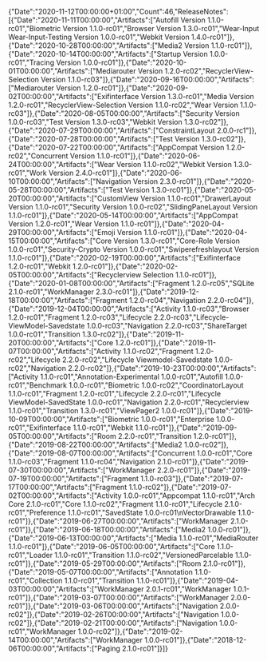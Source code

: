 {"Date":"2020-11-12T00:00:00+01:00","Count":46,"ReleaseNotes":[{"Date":"2020-11-11T00:00:00","Artifacts":["Autofill Version 1.1.0-rc01","Biometric Version 1.1.0-rc01","Browser Version 1.3.0-rc01","Wear-Input Wear-Input-Testing Version 1.0.0-rc01","Webkit Version 1.4.0-rc01"]},{"Date":"2020-10-28T00:00:00","Artifacts":["Media2 Version 1.1.0-rc01"]},{"Date":"2020-10-14T00:00:00","Artifacts":["Startup Version 1.0.0-rc01","Tracing Version 1.0.0-rc01"]},{"Date":"2020-10-01T00:00:00","Artifacts":["Mediarouter Version 1.2.0-rc02","RecyclerView-Selection Version 1.1.0-rc03"]},{"Date":"2020-09-16T00:00:00","Artifacts":["Mediarouter Version 1.2.0-rc01"]},{"Date":"2020-09-02T00:00:00","Artifacts":["Exifinterface Version 1.3.0-rc01","Media Version 1.2.0-rc01","RecyclerView-Selection Version 1.1.0-rc02","Wear Version 1.1.0-rc03"]},{"Date":"2020-08-05T00:00:00","Artifacts":["Security Version 1.0.0-rc03","Test Version 1.3.0-rc03","Webkit Version 1.3.0-rc02"]},{"Date":"2020-07-29T00:00:00","Artifacts":["ConstraintLayout 2.0.0-rc1"]},{"Date":"2020-07-28T00:00:00","Artifacts":["Test Version 1.3.0-rc02"]},{"Date":"2020-07-22T00:00:00","Artifacts":["AppCompat Version 1.2.0-rc02","Concurrent Version 1.1.0-rc01"]},{"Date":"2020-06-24T00:00:00","Artifacts":["Wear Version 1.1.0-rc02","Webkit Version 1.3.0-rc01","Work Version 2.4.0-rc01"]},{"Date":"2020-06-10T00:00:00","Artifacts":["Navigation Version 2.3.0-rc01"]},{"Date":"2020-05-28T00:00:00","Artifacts":["Test Version 1.3.0-rc01"]},{"Date":"2020-05-20T00:00:00","Artifacts":["CustomView Version 1.1.0-rc01","DrawerLayout Version 1.1.0-rc01","Security Version 1.0.0-rc02","SlidingPaneLayout Version 1.1.0-rc01"]},{"Date":"2020-05-14T00:00:00","Artifacts":["AppCompat Version 1.2.0-rc01","Wear Version 1.1.0-rc01"]},{"Date":"2020-04-29T00:00:00","Artifacts":["Emoji Version 1.1.0-rc01"]},{"Date":"2020-04-15T00:00:00","Artifacts":["Core Version 1.3.0-rc01","Core-Role  Version 1.0.0-rc01","Security-Crypto Version 1.0.0-rc01","Swiperefreshlayout Version 1.1.0-rc01"]},{"Date":"2020-02-19T00:00:00","Artifacts":["Exifinterface 1.2.0-rc01","Webkit 1.2.0-rc01"]},{"Date":"2020-02-05T00:00:00","Artifacts":["Recyclerview Selection 1.1.0-rc01"]},{"Date":"2020-01-08T00:00:00","Artifacts":["Fragment 1.2.0-rc05","SQLite 2.1.0-rc01","WorkManager 2.3.0-rc01"]},{"Date":"2019-12-18T00:00:00","Artifacts":["Fragment 1.2.0-rc04","Navigation 2.2.0-rc04"]},{"Date":"2019-12-04T00:00:00","Artifacts":["Activity 1.1.0-rc03","Browser 1.2.0-rc01","Fragment 1.2.0-rc03","Lifecycle 2.2.0-rc03","Lifecycle-ViewModel-Savedstate 1.0.0-rc03","Navigation 2.2.0-rc03","ShareTarget 1.0.0-rc01","Transition 1.3.0-rc02"]},{"Date":"2019-11-20T00:00:00","Artifacts":["Core 1.2.0-rc01"]},{"Date":"2019-11-07T00:00:00","Artifacts":["Activity 1.1.0-rc02","Fragment 1.2.0-rc02","Lifecycle 2.2.0-rc02","Lifecycle Viewmodel-Savedstate 1.0.0-rc02","Navigation 2.2.0-rc02"]},{"Date":"2019-10-23T00:00:00","Artifacts":["Activity 1.1.0-rc01","Annotation-Experimental 1.0.0-rc01","Autofill 1.0.0-rc01","Benchmark 1.0.0-rc01","Biometric 1.0.0-rc02","CoordinatorLayout 1.1.0-rc01","Fragment 1.2.0-rc01","Lifecycle 2.2.0-rc01","Lifecycle ViewModel-SavedState 1.0.0-rc01","Navigation 2.2.0-rc01","Recyclerview 1.1.0-rc01","Transition 1.3.0-rc01","ViewPager2 1.0.0-rc01"]},{"Date":"2019-10-09T00:00:00","Artifacts":["Biometric 1.0.0-rc01","Enterprise 1.0.0-rc01","Exifinterface 1.1.0-rc01","Webkit 1.1.0-rc01"]},{"Date":"2019-09-05T00:00:00","Artifacts":["Room 2.2.0-rc01","Transition 1.2.0-rc01"]},{"Date":"2019-08-22T00:00:00","Artifacts":["Media2 1.0.0-rc02"]},{"Date":"2019-08-07T00:00:00","Artifacts":["Concurrent 1.0.0-rc01","Core 1.1.0-rc03","Fragment 1.1.0-rc04","Navigation 2.1.0-rc01"]},{"Date":"2019-07-30T00:00:00","Artifacts":["WorkManager 2.2.0-rc01"]},{"Date":"2019-07-19T00:00:00","Artifacts":["Fragment 1.1.0-rc03"]},{"Date":"2019-07-17T00:00:00","Artifacts":["Fragment 1.1.0-rc02"]},{"Date":"2019-07-02T00:00:00","Artifacts":["Activity 1.0.0-rc01","Appcompat 1.1.0-rc01","Arch Core 2.1.0-rc01","Core 1.1.0-rc02","Fragment 1.1.0-rc01","Lifecycle 2.1.0-rc01","Preference 1.1.0-rc01","SavedState 1.0.0-rc01\nVectorDrawable 1.1.0-rc01"]},{"Date":"2019-06-27T00:00:00","Artifacts":["WorkManager 2.1.0-rc01"]},{"Date":"2019-06-18T00:00:00","Artifacts":["Media2 1.0.0-rc01"]},{"Date":"2019-06-13T00:00:00","Artifacts":["Media 1.1.0-rc01","MediaRouter 1.1.0-rc01"]},{"Date":"2019-06-05T00:00:00","Artifacts":["Core 1.1.0-rc01","Loader 1.1.0-rc01","Transition 1.1.0-rc02","VersionedParcelable 1.1.0-rc01"]},{"Date":"2019-05-29T00:00:00","Artifacts":["Room 2.1.0-rc01"]},{"Date":"2019-05-07T00:00:00","Artifacts":["Annotation 1.1.0-rc01","Collection 1.1.0-rc01","Transition 1.1.0-rc01"]},{"Date":"2019-04-03T00:00:00","Artifacts":["WorkManager 2.0.1-rc01","WorkManager 1.0.1-rc01"]},{"Date":"2019-03-07T00:00:00","Artifacts":["WorkManager 2.0.0-rc01"]},{"Date":"2019-03-06T00:00:00","Artifacts":["Navigation 2.0.0-rc02"]},{"Date":"2019-02-26T00:00:00","Artifacts":["Navigation 1.0.0-rc02"]},{"Date":"2019-02-21T00:00:00","Artifacts":["Navigation 1.0.0-rc01","WorkManager 1.0.0-rc02"]},{"Date":"2019-02-14T00:00:00","Artifacts":["WorkManager 1.0.0-rc01"]},{"Date":"2018-12-06T00:00:00","Artifacts":["Paging 2.1.0-rc01"]}]}